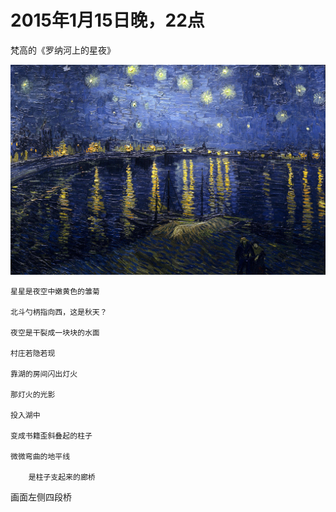 
# 2015年1月15日晚，22点

梵高的《罗纳河上的星夜》

![Starry](vincent/Starry_Night_Over_the_Rhone.jpg)

	星星是夜空中嫩黄色的雏菊
	
	北斗勺柄指向西，这是秋天？
	
	夜空是干裂成一块块的水面
	
	村庄若隐若现
	
	靠湖的房间闪出灯火
	
	那灯火的光影
	
	投入湖中
	
	变成书籍歪斜叠起的柱子
	
	微微弯曲的地平线
	
		是柱子支起来的廊桥


画面左侧四段桥

